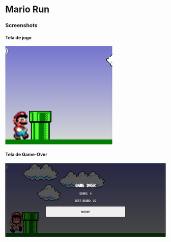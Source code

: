 # Mario Run
### Screenshots
#### Tela de jogo
![Game](imgs/game.png)
#### Tela de Game-Over
![Game-Over](imgs/gameover-screenshot.png)
